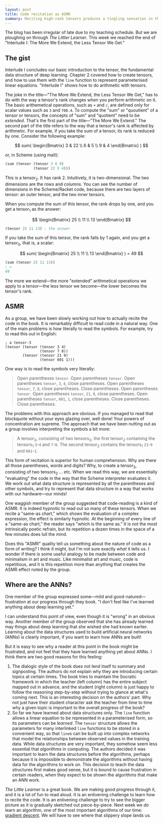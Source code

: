 ```yaml
---
layout: post
title: Code recitation as ASMR
summary: Reciting high-rank tensors produces a tingling sensation in the scalp—but are we getting closer ANNs?
---
```


The blog has been irregular of late due to my teaching schedule. But we are ploughing on through *The Littler Learner*. This week we reached the end of "Interlude I: The More We Extend, the Less Tensor We Get."

## The gist

Interlude I concludes our basic introduction to the tensor, the fundamental data structure of deep learning. Chapter 2 covered how to create tensors, and how to use them with the `line` function to represent parameterised linear equations. "Interlude I" shows how to do arithmetic with tensors.

The joke in the title—"The More We Extend, the Less Tensor We Get," has to do with the way a tensor's rank changes when you perform arithmetic on it. The basic arithemetical operations, such as `+` and `/`, are defined only for scalar values such as `3` and `708.4`. To compute the "sum" or "quoutient" of a tensor or tensors, the concepts of "sum" and "quotient" need to be *extended*. That's the first part of the title—"The More We Extend." The second part of the title refers to the way that a tensor's rank is affected by arithmetic. For example, if you take the sum of a tensor, its rank is reduced by one. Consider the following example:

$$
sum(
\begin{Bmatrix}
3 & 22 \\ 6 & 5 \\ 9 & 4 
\end{Bmatrix}
)
$$

or, in Scheme (using malt):

```scheme
(sum (tensor (tensor 3 6 9)
             (tensor 22 5 4)))
```

This is a tensor<sub>2</sub>. It has rank 2. Intuitively, it is two-dimensional. The two dimensions are the *rows* and *columns*. You can see the number of dimensions in the Scheme/Racket code, because there are two layers of tensor: an outer tensor, and the two inner tensors.

When you compute the sum of this tensor, the rank drops by one, and you get a tensor<sub>1</sub> as the answer:

$$
\begin{Bmatrix}
25 \\ 11 \\ 13 
\end{Bmatrix}
$$

```scheme
(tensor 25 11 13) ; the answer
```

If you take the sum of this tensor, the rank falls by 1 again, and you get a tensor<sub>0</sub>, that is, a scalar:

$$
sum(
\begin{Bmatrix}
25 \\ 11 \\ 13 
\end{Bmatrix}
) = 49
$$

```scheme
(sum (tensor 25 11 13))
; =
49
```

The more we extend—the more "extended" arithmetical operations we apply to a tensor—the less tensor we become—the lower becomes the tensor's rank.

## ASMR

As a group, we have been slowly working out how to actually recite the code in the book. It is remarkably difficult to read code in a natural way. One of the main problems is how literally to read the symbols. For example, try to read this out in English:

```
; a tensor-3
(tensor (tensor (tensor 3 4)
                (tensor 7 8))
        (tensor (tensor 21 9)
                (tensor 601 1)))
```

One way is to read the symbols very literally:

> Open parentheses `tensor`. Open parentheses `tensor`. Open parentheses `tensor`, `3`, `4`, close parentheses. Open parentheses `tensor`, `7`, `8`, close parentheses. Close parentheses. Open parentheses `tensor`. Open parentheses `tensor`, `21`, `9`, close parentheses. Open parentheses
`tensor`, `601`, `1`, close parentheses. Close parentheses. Close parentheses.

The problems with this approach are obvious. If you managed to read that blockquote without your eyes glazing over, well done! Your powers of concentration are supreme. The approach that we have been nutting out as a group involves interpreting the symbols a bit more:

> A tensor<sub>3</sub>, consisting of two tensors<sub>2</sub>, the first tensor<sub>2</sub> containing the tensors<sub>1</sub> `3`-`4` and `7`-`8`. The second tensor<sub>2</sub> contains the tensors<sub>1</sub> `21`-`9` and `601`-`1`.

This form of recitation is superior for human comprehension. Why are there all those parentheses, words and digits? Why, to create a tensor<sub>3</sub>, consisting of two tensors<sub>2</sub> ... etc. When we read this way, we are essentially "evaluating" the code in the way that the Scheme interpreter evaluates it. We work out what data structure is represented by all the parentheses and other symbols, and try to represent that data structure in a way that works with our hardware—our minds!

One waggish member of the group suggested that code-reading is a kind of ASMR. It is indeed hypnotic to read out so many of these tensors. When we recite a "same-as chart," which shows the evaluation of a complex expression, the effect is similarly hypnotic. At the beginning of every line of a "same-as chart," the reader says "which is the same as." It is not the most intrinsically poetic refrain, but its repetition a dozen times in the space of a few minutes does lull the mind.

Does this "ASMR" quality tell us something about the nature of code as a form of writing? I think it might, but I'm not sure exactly *what* it tells us. I wonder if there is some useful analogy to be made between code and minimalism in art and music. Like minimalist art and music, code is repetitious, and it is this repetition more than anything that creates the ASMR effect noted by the group.

## Where are the ANNs?

One member of the group expressed some—mild and good-natured—frustration at our progress through they book. "I don't feel like I've learned anything about deep learning yet."

I can understand this point of view, even though it is "wrong" in an obvious way. Another member of the group observed that she has already learned may things about deep learning that she wished she had known earlier. Learning about the data structures used to build artificial neural networks (ANNs) is clearly important, if you want to learn how ANNs are built!

But it is easy to see why a reader at this point in the book might be frustrated, and not feel that they have learned anything yet about ANNs. I think there are two good reasons for this feeling:

1. The dialogic style of the book does not lend itself to summary and signposting. The authors do not explain why they are introducing certain topics at certain times. The book tries to maintain the Socratic framework in which the teacher (left column) has the entire subject mapped out in advance, and the student (right column) is just happy to follow the reasoning step-by-step without trying to glance at what's coming next. This is an interesting decision on the authors' part. Why not just have their student character ask the teacher from time to time why a given topic is important to the overall progress of the book?
2. So far we have learned about data structures only. The `line` function allows a linear equation to be represented in a parameterised form, so its parameters can be *learned*. The `tensor` structure allows the parameters for many interlinked `line` functions to be stored in a convenient way, so that `line`s can be built up into complex networks that model the relationships between observed values in the training data. While data structures are very important, they somehow seem less essential that *algorithms* in computing. The authors decided it was important to learn the data structures before the algorithms, perhaps because it is impossible to demonstrate the algorithms without having data for the algorithms to work on. This decision to teach the data structures first makes good sense, but it is bound to cause frustration in certain readers, when they expect to be shown the algorithms that make an ANN work.

*The Little Learner* is a great book. We are making good progress through it, and it is a lot of fun to read aloud. It is an enlivening challenge to learn how to recite the code. It is an enlivening challenge to try to see the bigger picture as it is gradually sketched out piece-by-piece. Next week we *do* learn an algorithm, one of the most important algorithms of our time: [gradient descent](https://en.wikipedia.org/wiki/Gradient_descent). We will have to see where that slippery slope lands us.